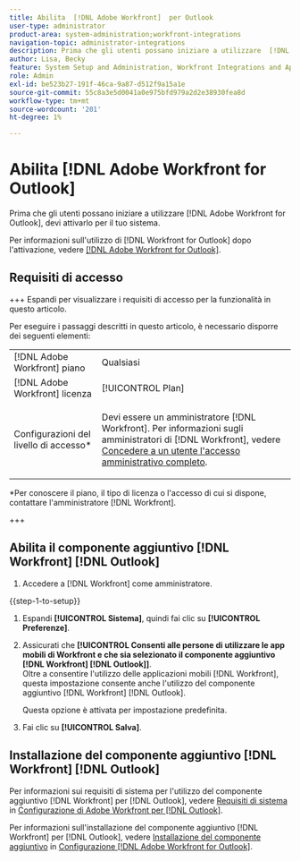 ```yaml
---
title: Abilita  [!DNL Adobe Workfront]  per Outlook
user-type: administrator
product-area: system-administration;workfront-integrations
navigation-topic: administrator-integrations
description: Prima che gli utenti possano iniziare a utilizzare  [!DNL Adobe Workfront]  per Outlook, devi prima attivarlo per il tuo sistema.
author: Lisa, Becky
feature: System Setup and Administration, Workfront Integrations and Apps
role: Admin
exl-id: be523b27-191f-46ca-9a87-d512f9a15a1e
source-git-commit: 55c8a3e5d0041a0e975bfd979a2d2e38930fea8d
workflow-type: tm+mt
source-wordcount: '201'
ht-degree: 1%

---
```


# Abilita [!DNL Adobe Workfront for Outlook]

Prima che gli utenti possano iniziare a utilizzare [!DNL Adobe Workfront for Outlook], devi attivarlo per il tuo sistema.

Per informazioni sull&#39;utilizzo di [!DNL Workfront for Outlook] dopo l&#39;attivazione, vedere [[!DNL Adobe Workfront for Outlook]](../../workfront-integrations-and-apps/using-workfront-with-outlook/workfront-for-outlook.md).

## Requisiti di accesso

+++ Espandi per visualizzare i requisiti di accesso per la funzionalità in questo articolo.

Per eseguire i passaggi descritti in questo articolo, è necessario disporre dei seguenti elementi:

<table style="table-layout:auto"> 
 <col> 
 <col> 
 <tbody> 
  <tr> 
   <td role="rowheader">[!DNL Adobe Workfront] piano</td> 
   <td>Qualsiasi</td> 
  </tr> 
  <tr> 
   <td role="rowheader">[!DNL Adobe Workfront] licenza</td> 
   <td>[!UICONTROL Plan]</td> 
  </tr> 
  <tr> 
   <td role="rowheader">Configurazioni del livello di accesso*</td> 
   <td> <p>Devi essere un amministratore [!DNL Workfront]. Per informazioni sugli amministratori di [!DNL Workfront], vedere <a href="../../administration-and-setup/add-users/configure-and-grant-access/grant-a-user-full-administrative-access.md" class="MCXref xref">Concedere a un utente l'accesso amministrativo completo</a>.</p> </td> 
  </tr> 
 </tbody> 
</table>

&#42;Per conoscere il piano, il tipo di licenza o l&#39;accesso di cui si dispone, contattare l&#39;amministratore [!DNL Workfront].

+++

## Abilita il componente aggiuntivo [!DNL Workfront] [!DNL Outlook]

1. Accedere a [!DNL Workfront] come amministratore.

{{step-1-to-setup}}

1. Espandi **[!UICONTROL Sistema]**, quindi fai clic su **[!UICONTROL Preferenze]**.

1. Assicurati che **[!UICONTROL Consenti alle persone di utilizzare le app mobili di Workfront e che sia selezionato il componente aggiuntivo [!DNL Workfront] [!DNL Outlook]]**.\
   Oltre a consentire l&#39;utilizzo delle applicazioni mobili [!DNL Workfront], questa impostazione consente anche l&#39;utilizzo del componente aggiuntivo [!DNL Workfront] [!DNL Outlook].

   Questa opzione è attivata per impostazione predefinita.

1. Fai clic su **[!UICONTROL Salva]**.

## Installazione del componente aggiuntivo [!DNL Workfront] [!DNL Outlook]

Per informazioni sui requisiti di sistema per l&#39;utilizzo del componente aggiuntivo [!DNL Workfront] per [!DNL Outlook], vedere [Requisiti di sistema](../../workfront-integrations-and-apps/using-workfront-with-outlook/set-up-workfront-for-outlook.md#system-requirements-and-prerequisites) in [Configurazione di Adobe Workfront per  [!DNL Outlook]](../../workfront-integrations-and-apps/using-workfront-with-outlook/set-up-workfront-for-outlook.md).

Per informazioni sull&#39;installazione del componente aggiuntivo [!DNL Workfront] per [!DNL Outlook], vedere [Installazione del componente aggiuntivo](../../workfront-integrations-and-apps/using-workfront-with-outlook/set-up-workfront-for-outlook.md#downloading-and-installing-the-add-in) in [Configurazione [!DNL Adobe Workfront for Outlook]](../../workfront-integrations-and-apps/using-workfront-with-outlook/set-up-workfront-for-outlook.md).

